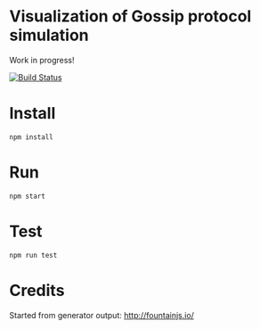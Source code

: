 # Visualization of Gossip protocol simulation

Work in progress!

[![Build Status](https://travis-ci.org/RRMoelker/gossip-visualization.svg?branch=master)](https://travis-ci.org/RRMoelker/gossip-visualization)

# Install
```
npm install
```

# Run
```
npm start
```

# Test

```
npm run test 
```

# Credits
Started from generator output: http://fountainjs.io/
